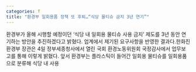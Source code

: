 ```yaml
---
categories: f
title: "환경부 일회용품 정책 또 후퇴…“식당 물티슈 금지 3년 연기”"
---
```

환경부가 올해 시행할 예정이던 ‘식당 내 일회용 물티슈 사용 금지’ 제도를 3년 동안 연기하는 방안을 추진하겠다고 밝혔다. 업계에서 제기된 요구사항을 반영한 결과다.한화진 환경부 장관은 4일 정부세종청사에서 열린 국회 환경노동위원회 국정감사에서 업무보고를 통해 이렇게 밝혔다. 앞서 환경부는 플라스틱이 들어간 일회용 물티슈를 일회용품으로 분류해 식당 내 사용